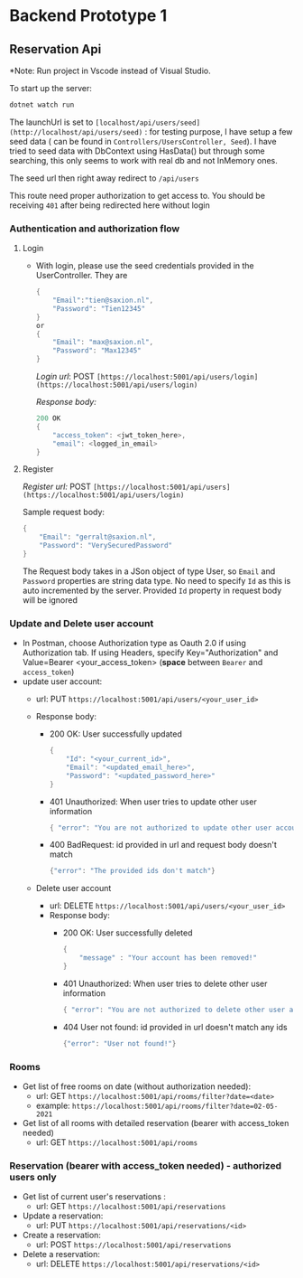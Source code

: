 # Backend Prototype 1

## Reservation Api

*Note: Run project in Vscode instead of Visual Studio.

To start up the server:

```csharp
dotnet watch run
```

The launchUrl is set to `[localhost/api/users/seed](http://localhost/api/users/seed)` : for testing purpose, I have setup a few seed data ( can be found in `Controllers/UsersController, Seed`). I have tried to seed data with DbContext using HasData() but through some searching, this only seems to work with real db and not InMemory ones.

The seed url then right away redirect to `/api/users`

This route need proper authorization to get access to. You should be receiving `401` after being redirected here without login

### Authentication and authorization flow

1. Login 
    - With login, please use the seed credentials provided in the UserController. They are

        ```csharp
        {
        	"Email":"tien@saxion.nl",
        	"Password": "Tien12345"
        }
        or
        {
        	"Email": "max@saxion.nl",
        	"Password": "Max12345"
        }
        ```

        *Login url*: POST `[https://localhost:5001/api/users/login](https://localhost:5001/api/users/login)` 

        *Response body:* 

        ```csharp
        200 OK 
        {
        	"access_token": <jwt_token_here>,
        	"email": <logged_in_email>
        }
        ```

2. Register

    *Register url:* POST `[https://localhost:5001/api/users](https://localhost:5001/api/users/login)` 

    Sample request body:

    ```csharp
    {
    	"Email": "gerralt@saxion.nl",
    	"Password": "VerySecuredPassword"
    }
    ```

    The Request body takes in a JSon object of type User, so `Email` and `Password` properties are string data type. No need to specify `Id` as this is auto incremented by the server. Provided `Id` property in request body will be ignored

### Update and Delete user account

- In Postman, choose Authorization type as Oauth 2.0 if using Authorization tab. If using Headers, specify Key="Authorization" and Value=Bearer <your_access_token> (**space** between `Bearer` and `access_token`)
- update user account:
    - url: PUT `https://localhost:5001/api/users/<your_user_id>`
    - Response body:
        - 200 OK: User successfully updated

            ```csharp
            {
            	"Id": "<your_current_id>",
            	"Email": "<updated_email_here>",
            	"Password": "<updated_password_here>"
            }
            ```

        - 401 Unauthorized: When user tries to update other user information

            ```csharp
            { "error": "You are not authorized to update other user accounts!"}
            ```

        - 400 BadRequest: id provided in url and request body doesn't match

            ```csharp
            {"error": "The provided ids don't match"}
            ```

    - Delete user account
        - url: DELETE `https://localhost:5001/api/users/<your_user_id>`
        - Response body:
            - 200 OK: User successfully deleted

                ```csharp
                {
                	"message" : "Your account has been removed!"
                }
                ```

            - 401 Unauthorized: When user tries to delete other user information

                ```csharp
                { "error": "You are not authorized to delete other user accounts!"}
                ```

            - 404 User not found: id provided in url doesn't match any ids

                ```csharp
                {"error": "User not found!"}
                ```

### Rooms

- Get list of free rooms on date (without authorization needed):
    - url: GET  `https://localhost:5001/api/rooms/filter?date=<date>`
    - example: `https://localhost:5001/api/rooms/filter?date=02-05-2021`
- Get list of all rooms with detailed reservation (bearer with access_token needed)
    - url: GET `https://localhost:5001/api/rooms`

### Reservation (bearer with access_token needed) - authorized users only

- Get list of current user's reservations :
    - url: GET `https://localhost:5001/api/reservations`
- Update a reservation:
    - url: PUT `https://localhost:5001/api/reservations/<id>`
- Create a reservation:
    - url: POST `https://localhost:5001/api/reservations`
- Delete a reservation:
    - url: DELETE `https://localhost:5001/api/reservations/<id>`